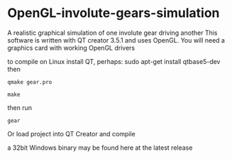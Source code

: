# OpenGL-involute-gears-simulation

A realistic graphical simulation of one involute gear driving another
This software is written with QT creator 3.5.1 and uses OpenGL. 
You will need a graphics card with working OpenGL drivers

to compile on Linux
install QT, perhaps: sudo apt-get install qtbase5-dev then

`qmake gear.pro`

`make`

then run

`gear`

Or load project into QT Creator and compile

a 32bit Windows binary may be found here at the latest release

